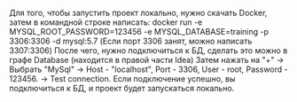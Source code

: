 Для того, чтобы запустить проект локально, нужно скачать Docker, затем в командной строке написать:
docker run -e MYSQL_ROOT_PASSWORD=123456 -e MYSQL_DATABASE=training -p 3306:3306 -d  mysql:5.7
(Если порт 3306 занят, можно написать 3307:3306)
После чего, нужно подключиться к БД, сделать это можно в графе Database (находится в правой части Idea)
Затем нажать на "+" -> Выбрать "MySql" ->
Host - "localhost", Port - 3306, User - root, Password - 123456.
-> Test connection.
Если подключение успешно, вы подключиться к БД, и проект будет запускаться локально.